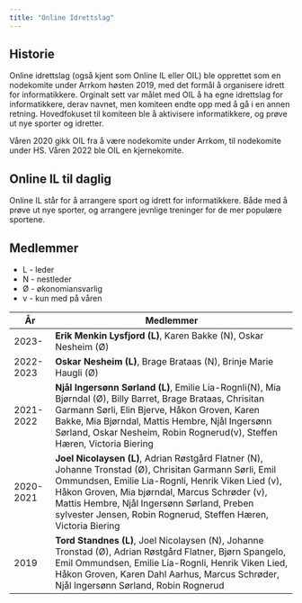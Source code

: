 ```yaml
---
title: "Online Idrettslag"
---
```


Historie
--------
Online idrettslag (også kjent som Online IL eller OIL) ble opprettet som en nodekomite under Arrkom høsten 2019, med det formål å organisere idrett for informatikkere. Orginalt sett var målet med OIL å ha egne idrettslag for informatikkere, derav navnet, men komiteen endte opp med å gå i en annen retning. Hovedfokuset til komiteen ble å aktivisere informatikkere, og prøve ut nye sporter og idretter.

Våren 2020 gikk OIL fra å være nodekomite under Arrkom, til nodekomite under HS. 
Våren 2022 ble OIL en kjernekomite.


Online IL til daglig
--------
Online IL står for å arrangere sport og idrett for informatikkere. Både med å prøve ut nye sporter, og arrangere jevnlige treninger for de mer populære sportene. 

Medlemmer
--------
* L - leder  
* N - nestleder
* Ø - økonomiansvarlig  
* v - kun med på våren

|År   | Medlemmer |
| --- | --------- |  
|2023-| **Erik Menkin Lysfjord (L)**, Karen Bakke (N), Oskar Nesheim (Ø)  |
|2022-2023| **Oskar Nesheim (L)**, Brage Brataas (N), Brinje Marie Haugli (Ø) |
|2021-2022| **Njål Ingersønn Sørland (L)**, Emilie Lia-Rognli(N), Mia Bjørndal (Ø), Billy Barret, Brage Brataas, Chrisitan Garmann Sørli, Elin Bjerve, Håkon Groven, Karen Bakke, Mia Bjørndal, Mattis Hembre, Njål Ingersønn Sørland, Oskar Nesheim, Robin Rognerud(v), Steffen Hæren, Victoria Biering  |
|2020-2021| **Joel Nicolaysen (L)**, Adrian Røstgård Flatner (N), Johanne Tronstad (Ø), Chrisitan Garmann Sørli, Emil Ommundsen, Emilie Lia-Rognli, Henrik Viken Lied (v), Håkon Groven, Mia bjørndal, Marcus Schrøder (v), Mattis Hembre, Njål Ingersønn Sørland, Preben sylvester Jensen, Robin Rognerud, Steffen Hæren, Victoria Biering |
|2019|**Tord Standnes (L)**, Joel Nicolaysen (N), Johanne Tronstad (Ø), Adrian Røstgård Flatner, Bjørn Spangelo, Emil Ommundsen, Emilie Lia-Rognli, Henrik Viken Lied, Håkon Groven, Karen Dahl Aarhus, Marcus Schrøder, Njål Ingersønn Sørland, Robin Rognerud |